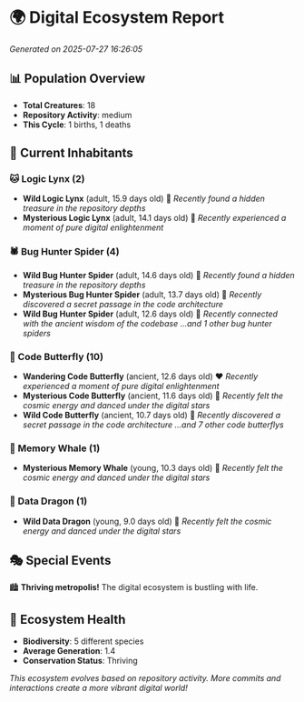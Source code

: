 # 🌍 Digital Ecosystem Report
*Generated on 2025-07-27 16:26:05*

## 📊 Population Overview
- **Total Creatures**: 18
- **Repository Activity**: medium
- **This Cycle**: 1 births, 1 deaths

## 👥 Current Inhabitants

### 🐱 Logic Lynx (2)
- **Wild Logic Lynx** (adult, 15.9 days old) 💚
  *Recently found a hidden treasure in the repository depths*
- **Mysterious Logic Lynx** (adult, 14.1 days old) 💛
  *Recently experienced a moment of pure digital enlightenment*

### 🕷️ Bug Hunter Spider (4)
- **Wild Bug Hunter Spider** (adult, 14.6 days old) 💚
  *Recently found a hidden treasure in the repository depths*
- **Mysterious Bug Hunter Spider** (adult, 13.7 days old) 💛
  *Recently discovered a secret passage in the code architecture*
- **Wild Bug Hunter Spider** (adult, 12.6 days old) 💚
  *Recently connected with the ancient wisdom of the codebase*
  *...and 1 other bug hunter spiders*

### 🦋 Code Butterfly (10)
- **Wandering Code Butterfly** (ancient, 12.6 days old) ❤️
  *Recently experienced a moment of pure digital enlightenment*
- **Mysterious Code Butterfly** (ancient, 11.6 days old) 💛
  *Recently felt the cosmic energy and danced under the digital stars*
- **Wild Code Butterfly** (ancient, 10.7 days old) 💛
  *Recently discovered a secret passage in the code architecture*
  *...and 7 other code butterflys*

### 🐋 Memory Whale (1)
- **Mysterious Memory Whale** (young, 10.3 days old) 💛
  *Recently felt the cosmic energy and danced under the digital stars*

### 🐉 Data Dragon (1)
- **Wild Data Dragon** (young, 9.0 days old) 💚
  *Recently felt the cosmic energy and danced under the digital stars*

## 🎭 Special Events

🏙️ **Thriving metropolis!** The digital ecosystem is bustling with life.

## 🔬 Ecosystem Health
- **Biodiversity**: 5 different species
- **Average Generation**: 1.4
- **Conservation Status**: Thriving

*This ecosystem evolves based on repository activity. More commits and interactions create a more vibrant digital world!*